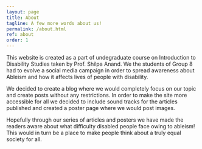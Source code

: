 ```yaml
---
layout: page
title: About
tagline: A few more words about us!
permalink: /about.html
ref: about
order: 1
---
```


This website is created as a part of undegraduate course on Introduction to Disability Studies taken by Prof. Shilpa Anand.
We the students of Group 8 had to evolve a social media campaign in order to spread awareness about Ableism and how it affects
lives of people with disability. 

We decided to create a blog where we would completely focus on our topic and create posts without any restrictions. 
In order to make the site more accessible for all we decided to include sound tracks for the articles published and created
a poster page where we would post images. 

Hopefully through our series of articles and posters we have made the readers aware about what difficulty disabled people face owing to ableism! 
This would in turn be a place to make people think about a truly equal society for all.